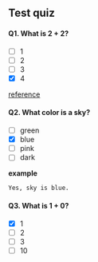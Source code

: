 ## Test quiz

#### Q1. What is 2 + 2?

- [ ] 1
- [ ] 2
- [ ] 3
- [x] 4

[reference](https://www.google.com/)

#### Q2. What color is a sky?

- [ ] green
- [x] blue
- [ ] pink
- [ ] dark

**example**

```
Yes, sky is blue.
```

#### Q3. What is 1 + 0?

- [x] 1
- [ ] 2
- [ ] 3
- [ ] 10
